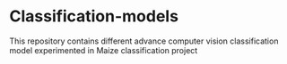 # Classification-models
This repository contains different advance computer vision classification model experimented in Maize classification project
